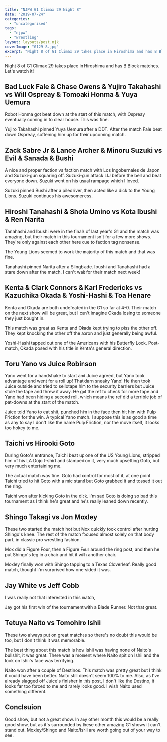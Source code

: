 ```yaml
---
title: "NJPW G1 Climax 29 Night 8"
date: "2019-07-24"
categories: 
  - "uncategorised"
tags: 
  - "njpw"
  - "wrestling"
layout: layouts/post.njk
coverImage: "G129-8.jpg"
excerpt: "Night 8 of G1 Climax 29 takes place in Hiroshima and has B Block matches. Let’s watch it!"
---
```

Night 8 of G1 Climax 29 takes place in Hiroshima and has B Block matches. Let's watch it!

## Bad Luck Fale & Chase Owens & Yujiro Takahashi vs Will Ospreay & Tomoaki Honma & Yuya Uemura

Robot Honma got beat down at the start of this match, with Ospreay eventually coming in to clear house. This was fine.

Yujiro Takahashi pinned Yuya Uemura after a DDT. After the match Fale beat down Ospreay, softening him up for their upcoming match.

## Zack Sabre Jr & Lance Archer & Minoru Suzuki vs Evil & Sanada & Bushi

A nice and proper faction vs faction match with Los Ingobernales de Japon and Suzuki-gun squaring off. Suzuki-gun attack LIJ before the bell and beat everyone down. Suzuki went on his usual rampage which I loved.

Suzuki pinned Bushi after a piledriver, then acted like a dick to the Young Lions. Suzuki continues his awesomeness.

## Hiroshi Tanahashi & Shota Umino vs Kota Ibushi & Ren Narita

Tanahashi and Ibushi were in the finals of last year's G1 and the match was amazing, but their match in this tournament isn't for a few more shows. They're only against each other here due to faction tag nonsense.

The Young Lions seemed to work the majority of this match and that was fine.

Tanahashi pinned Narita after a Slingblade. Ibushi and Tanahashi had a stare down after the match. I can't wait for their match next week!

## Kenta & Clark Connors & Karl Fredericks vs Kazuchika Okada & Yoshi-Hashi & Toa Henare

Kenta and Okada are both undefeated in the G1 so far at 4-0. Their match on the next show will be great, but I can't imagine Okada losing to someone they just bought in.

This match was great as Kenta and Okada kept trying to piss the other off. They kept knocking the other off the apron and just generally being awful.

Yoshi-Hashi tapped out one of the Americans with his Butterfly Lock. Post-match, Okada posed with his title in Kenta's general direction.

## Toru Yano vs Juice Robinson

Yano went for a handshake to start and Juice agreed, but Yano took advantage and went for a roll up! That darn sneaky Yano! He then took Juice outside and tried to sellotape him to the security barriers but Juice stole the tape and threw it away. He got the ref to check for more tape and Yano had been hiding a second roll, which means the ref did a terrible job of pat-downs at the start of the match.

Juice told Yano to eat shit, punched him in the face then hit him with Pulp Friction for the win. A typical Yano match. I suppose this is as good a time as any to say I don't like the name Pulp Friction, nor the move itself, it looks too hokey to me.

## Taichi vs Hirooki Goto

During Goto's entrance, Taichi beat up one of the US Young Lions, stripped him of his LA Dojo t-shirt and stamped on it, very much upsetting Goto, but very much entertaining me.

The actual match was fine. Goto had control for most of it, at one point Taichi tried to hit Goto with a mic stand but Goto grabbed it and tossed it out the ring.

Taichi won after kicking Goto in the dick. I'm sad Goto is doing so bad this tournament as I think he's great and he's really leaned down recently.

## Shingo Takagi vs Jon Moxley

These two started the match hot but Mox quickly took control after hurting Shingo's knee. The rest of the match focused almost solely on that body part, in classic pro wrestling fashion.

Mox did a Figure Four, then a Figure Four around the ring post, and then he put Shingo's leg in a chair and hit it with another chair.

Moxley finally won with Shingo tapping to a Texas Cloverleaf. Really good match, thought I'm surprised how one-sided it was.

## Jay White vs Jeff Cobb

I was really not that interested in this match,

Jay got his first win of the tournament with a Blade Runner. Not that great.

## Tetuya Naito vs Tomohiro Ishii

These two always put on great matches so there's no doubt this would be too, but I don't think it was memorable.

The best thing about this match is how Ishii was having none of Naito's bullshit, it was great. There was a moment where Naito spit on Ishii and the look on Ishii's face was terrifying.

Naito won after a couple of Destinos. This match was pretty great but I think it could have been better. Naito still doesn't seem 100% to me. Also, as I've already slagged off Juice's finisher in this post, I don't like the Destino, it looks far too forced to me and rarely looks good. I wish Naito used something different.

## Conclsuion

Good show, but not a great show. In any other month this would be a really good show, but as it's surrounded by these other amazing G1 shows it can't stand out. Moxley/Shingo and Naito/Ishii are worth going out of your way to see.
